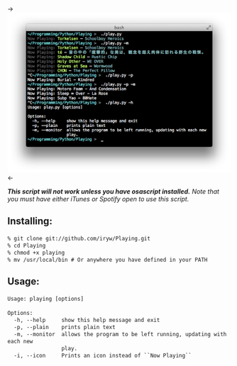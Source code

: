 ->![colored output](https://github.com/iryw/Playing/raw/master/scrots/colored_options.png)<-

***This script will not work unless you have osascript installed.***
_Note that you must have either iTunes or Spotify open to use this script._

Installing:
-----------
~~~~~~
% git clone git://github.com/iryw/Playing.git
% cd Playing
% chmod +x playing
% mv /usr/local/bin # Or anywhere you have defined in your PATH
~~~~~~

Usage:
------
~~~~~~
Usage: playing [options]

Options:
  -h, --help     show this help message and exit
  -p, --plain    prints plain text
  -m, --monitor  allows the program to be left running, updating with each new
                 play.
  -i, --icon     Prints an icon instead of ``Now Playing``
~~~~~~
